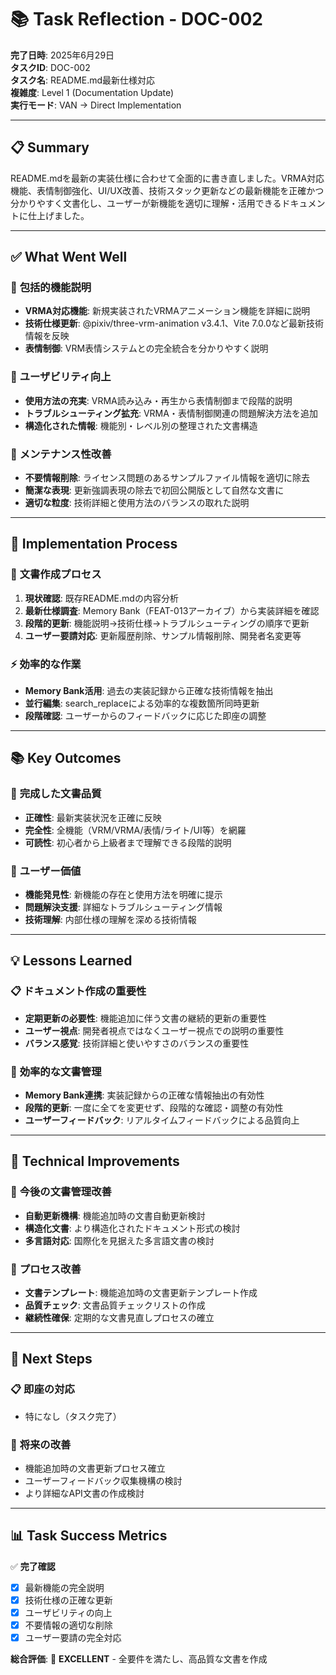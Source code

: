 # 📚 **Task Reflection** - DOC-002

**完了日時**: 2025年6月29日  
**タスクID**: DOC-002  
**タスク名**: README.md最新仕様対応  
**複雑度**: Level 1 (Documentation Update)  
**実行モード**: VAN → Direct Implementation

---

## 📋 **Summary**

README.mdを最新の実装仕様に合わせて全面的に書き直しました。VRMA対応機能、表情制御強化、UI/UX改善、技術スタック更新などの最新機能を正確かつ分かりやすく文書化し、ユーザーが新機能を適切に理解・活用できるドキュメントに仕上げました。

---

## ✅ **What Went Well**

### 🎯 **包括的機能説明**
- **VRMA対応機能**: 新規実装されたVRMAアニメーション機能を詳細に説明
- **技術仕様更新**: @pixiv/three-vrm-animation v3.4.1、Vite 7.0.0など最新技術情報を反映
- **表情制御**: VRM表情システムとの完全統合を分かりやすく説明

### 📖 **ユーザビリティ向上**
- **使用方法の充実**: VRMA読み込み・再生から表情制御まで段階的説明
- **トラブルシューティング拡充**: VRMA・表情制御関連の問題解決方法を追加
- **構造化された情報**: 機能別・レベル別の整理された文書構造

### 🔧 **メンテナンス性改善**
- **不要情報削除**: ライセンス問題のあるサンプルファイル情報を適切に除去
- **簡潔な表現**: 更新強調表現の除去で初回公開版として自然な文書に
- **適切な粒度**: 技術詳細と使用方法のバランスの取れた説明

---

## 🔄 **Implementation Process**

### 📝 **文書作成プロセス**
1. **現状確認**: 既存README.mdの内容分析
2. **最新仕様調査**: Memory Bank（FEAT-013アーカイブ）から実装詳細を確認
3. **段階的更新**: 機能説明→技術仕様→トラブルシューティングの順序で更新
4. **ユーザー要請対応**: 更新履歴削除、サンプル情報削除、開発者名変更等

### ⚡ **効率的な作業**
- **Memory Bank活用**: 過去の実装記録から正確な技術情報を抽出
- **並行編集**: search_replaceによる効率的な複数箇所同時更新
- **段階確認**: ユーザーからのフィードバックに応じた即座の調整

---

## 📚 **Key Outcomes**

### 📄 **完成した文書品質**
- **正確性**: 最新実装状況を正確に反映
- **完全性**: 全機能（VRM/VRMA/表情/ライト/UI等）を網羅
- **可読性**: 初心者から上級者まで理解できる段階的説明

### 🎯 **ユーザー価値**
- **機能発見性**: 新機能の存在と使用方法を明確に提示
- **問題解決支援**: 詳細なトラブルシューティング情報
- **技術理解**: 内部仕様の理解を深める技術情報

---

## 💡 **Lessons Learned**

### 📋 **ドキュメント作成の重要性**
- **定期更新の必要性**: 機能追加に伴う文書の継続的更新の重要性
- **ユーザー視点**: 開発者視点ではなくユーザー視点での説明の重要性
- **バランス感覚**: 技術詳細と使いやすさのバランスの重要性

### 🔧 **効率的な文書管理**
- **Memory Bank連携**: 実装記録からの正確な情報抽出の有効性
- **段階的更新**: 一度に全てを変更せず、段階的な確認・調整の有効性
- **ユーザーフィードバック**: リアルタイムフィードバックによる品質向上

---

## 🚀 **Technical Improvements**

### 📝 **今後の文書管理改善**
- **自動更新機構**: 機能追加時の文書自動更新検討
- **構造化文書**: より構造化されたドキュメント形式の検討
- **多言語対応**: 国際化を見据えた多言語文書の検討

### 🔧 **プロセス改善**
- **文書テンプレート**: 機能追加時の文書更新テンプレート作成
- **品質チェック**: 文書品質チェックリストの作成
- **継続性確保**: 定期的な文書見直しプロセスの確立

---

## 📌 **Next Steps**

### 📋 **即座の対応**
- 特になし（タスク完了）

### 🔮 **将来の改善**
- 機能追加時の文書更新プロセス確立
- ユーザーフィードバック収集機構の検討
- より詳細なAPI文書の作成検討

---

## 📊 **Task Success Metrics**

✅ **完了確認**
- [x] 最新機能の完全説明
- [x] 技術仕様の正確な更新
- [x] ユーザビリティの向上
- [x] 不要情報の適切な削除
- [x] ユーザー要請の完全対応

**総合評価**: 🎉 **EXCELLENT** - 全要件を満たし、高品質な文書を作成 